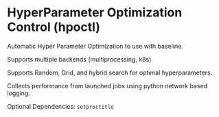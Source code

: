 # HyperParameter Optimization Control (hpoctl)

Automatic Hyper Parameter Optimization to use with baseline.

Supports multiple backends (multiprocessing, k8s)

Supports Random, Grid, and hybrid search for optimal hyperparameters.

Collects performance from launched jobs using python network based logging.

Optional Dependencies: `setproctitle`
